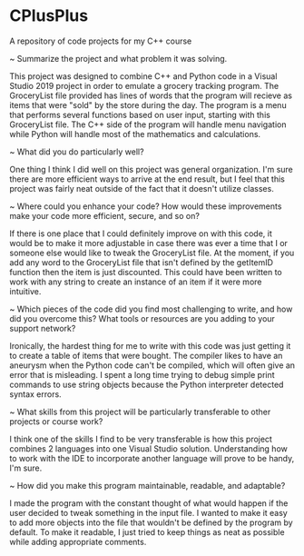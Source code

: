 # CPlusPlus
A repository of code projects for my C++ course


~ Summarize the project and what problem it was solving.

This project was designed to combine C++ and Python code in a Visual Studio 2019 project in order to emulate a grocery tracking program. The GroceryList file provided has lines of words that the program will recieve as items that were "sold" by the store during the day. The program is a menu that performs several functions based on user input, starting with this GroceryList file. The C++ side of the program will handle menu navigation while Python will handle most of the mathematics and calculations.
 
 
~ What did you do particularly well?
 
One thing I think I did well on this project was general organization. I'm sure there are more efficient ways to arrive at the end result, but I feel that this project was fairly neat outside of the fact that it doesn't utilize classes.
 
 
~ Where could you enhance your code? How would these improvements make your code more efficient, secure, and so on?
 
If there is one place that I could definitely improve on with this code, it would be to make it more adjustable in case there was ever a time that I or someone else would like to tweak the GroceryList file. At the moment, if you add any word to the GroceryList file that isn't defined by the getItemID function then the item is just discounted. This could have been written to work with any string to create an instance of an item if it were more intuitive.
 
 
~ Which pieces of the code did you find most challenging to write, and how did you overcome this? What tools or resources are you adding to your support network?
 
Ironically, the hardest thing for me to write with this code was just getting it to create a table of items that were bought. The compiler likes to have an aneurysm when the Python code can't be compiled, which will often give an error that is misleading. I spent a long time trying to debug simple print commands to use string objects because the Python interpreter detected syntax errors.


~ What skills from this project will be particularly transferable to other projects or course work?

I think one of the skills I find to be very transferable is how this project combines 2 languages into one Visual Studio solution. Understanding how to work with the IDE to incorporate another language will prove to be handy, I'm sure.
 
 
~ How did you make this program maintainable, readable, and adaptable?
 
I made the program with the constant thought of what would happen if the user decided to tweak something in the input file. I wanted to make it easy to add more objects into the file that wouldn't be defined by the program by default. To make it readable, I just tried to keep things as neat as possible while adding appropriate comments.
